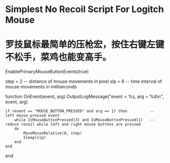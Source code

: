 # Simplest No Recoil Script For Logitch Mouse

# 罗技鼠标最简单的压枪宏，按住右键左键不松手，菜鸡也能变高手。

EnablePrimaryMouseButtonEvents(true)

step = 2  -- distance of mouse movements in pixel
slp = 6   -- time interval of mouse movements in milliseconds

function OnEvent(event, arg)
    OutputLogMessage("event = %s, arg = %d\n", event, arg)

    if (event == "MOUSE_BUTTON_PRESSED" and arg == 1) then          -- left mouse pressed event
        while IsMouseButtonPressed(3) and IsMouseButtonPressed(1)   -- reduce recoil while left and right mouse buttons are pressed
        do
            MoveMouseRelative(0, step)
            Sleep(slp)
        end
    end
end
